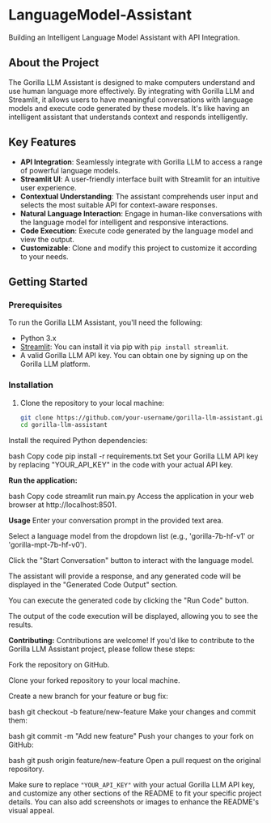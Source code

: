 # LanguageModel-Assistant
 Building an Intelligent Language Model Assistant with API Integration.
## About the Project

The Gorilla LLM Assistant is designed to make computers understand and use human language more effectively. By integrating with Gorilla LLM and Streamlit, it allows users to have meaningful conversations with language models and execute code generated by these models. It's like having an intelligent assistant that understands context and responds intelligently.

## Key Features

- **API Integration**: Seamlessly integrate with Gorilla LLM to access a range of powerful language models.
- **Streamlit UI**: A user-friendly interface built with Streamlit for an intuitive user experience.
- **Contextual Understanding**: The assistant comprehends user input and selects the most suitable API for context-aware responses.
- **Natural Language Interaction**: Engage in human-like conversations with the language model for intelligent and responsive interactions.
- **Code Execution**: Execute code generated by the language model and view the output.
- **Customizable**: Clone and modify this project to customize it according to your needs.

## Getting Started

### Prerequisites

To run the Gorilla LLM Assistant, you'll need the following:

- Python 3.x
- [Streamlit](https://streamlit.io/): You can install it via pip with `pip install streamlit`.
- A valid Gorilla LLM API key. You can obtain one by signing up on the Gorilla LLM platform.

### Installation

1. Clone the repository to your local machine:

   ```bash
   git clone https://github.com/your-username/gorilla-llm-assistant.git
   cd gorilla-llm-assistant
Install the required Python dependencies:

bash
Copy code
pip install -r requirements.txt
Set your Gorilla LLM API key by replacing "YOUR_API_KEY" in the code with your actual API key.

**Run the application:**

bash
Copy code
streamlit run main.py
Access the application in your web browser at http://localhost:8501.

**Usage**
Enter your conversation prompt in the provided text area.

Select a language model from the dropdown list (e.g., 'gorilla-7b-hf-v1' or 'gorilla-mpt-7b-hf-v0').

Click the "Start Conversation" button to interact with the language model.

The assistant will provide a response, and any generated code will be displayed in the "Generated Code Output" section.

You can execute the generated code by clicking the "Run Code" button.

The output of the code execution will be displayed, allowing you to see the results.

**Contributing:**
Contributions are welcome! If you'd like to contribute to the Gorilla LLM Assistant project, please follow these steps:

Fork the repository on GitHub.

Clone your forked repository to your local machine.

Create a new branch for your feature or bug fix:

bash
git checkout -b feature/new-feature
Make your changes and commit them:

bash
git commit -m "Add new feature"
Push your changes to your fork on GitHub:

bash
git push origin feature/new-feature
Open a pull request on the original repository.

Make sure to replace `"YOUR_API_KEY"` with your actual Gorilla LLM API key, and customize any other sections of the README to fit your specific project details. You can also add screenshots or images to enhance the README's visual appeal.
